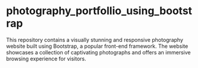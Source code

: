 # photography_portfollio_using_bootstrap
This repository contains a visually stunning and responsive photography website built using Bootstrap, a popular front-end framework. The website showcases a collection of captivating photographs and offers an immersive browsing experience for visitors.
